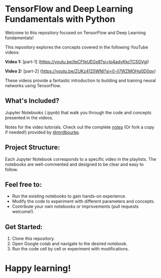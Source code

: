 # TensorFlow and Deep Learning Fundamentals with Python
Welcome to this repository focused on TensorFlow and Deep Learning fundamentals!

This repository explores the concepts covered in the following YouTube videos:

**Video 1:** [part-1] (https://youtu.be/tpCFfeUEGs8?si=lp4adyKkcTC5GVgI)

**Video 2:** [part-2] (https://youtu.be/ZUKz4125WNI?si=0-il7WZMOHq0D0qy)

These videos provide a fantastic introduction to building and training neural networks using TensorFlow.

## What's Included?

Jupyter Notebooks (.ipynb) that walk you through the code and concepts presented in the videos.

Notes for the video tutorials. Check out the complete [notes](https://github.com/mrdbourke/tensorflow-deep-learning) (Or fork a copy if needed!) provided by [@mrdbourke](https://github.com/mrdbourke).
## Project Structure:

Each Jupyter Notebook corresponds to a specific video in the playlists. The notebooks are well-commented and designed to be clear and easy to follow.

## Feel free to:

* Run the existing notebooks to gain hands-on experience.
* Modify the code to experiment with different parameters and concepts.
* Contribute your own notebooks or improvements (pull requests welcome!).
## Get Started:

1. Clone this repository.
2. Open Google colab and navigate to the desired notebook.
3. Run the code cell by cell or experiment with modifications.

# Happy learning!

